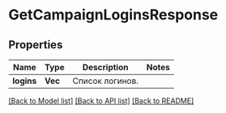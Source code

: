 # GetCampaignLoginsResponse

## Properties
Name | Type | Description | Notes
------------ | ------------- | ------------- | -------------
**logins** | **Vec<String>** | Список логинов. | 

[[Back to Model list]](../README.md#documentation-for-models) [[Back to API list]](../README.md#documentation-for-api-endpoints) [[Back to README]](../README.md)


